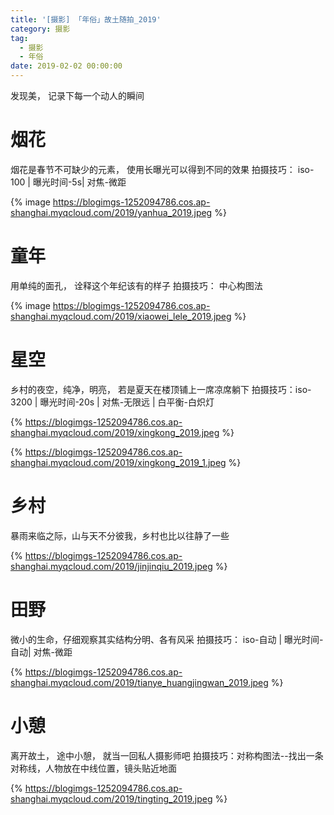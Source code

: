 ```yaml
---
title: '[摄影] 「年俗」故土随拍_2019'
category: 摄影
tag:
  - 摄影
  - 年俗
date: 2019-02-02 00:00:00
---
```




发现美， 记录下每一个动人的瞬间

# 烟花 

烟花是春节不可缺少的元素， 使用长曝光可以得到不同的效果
拍摄技巧： iso-100 | 曝光时间-5s| 对焦-微距

{% image https://blogimgs-1252094786.cos.ap-shanghai.myqcloud.com/2019/yanhua_2019.jpeg %}

# 童年

用单纯的面孔， 诠释这个年纪该有的样子
拍摄技巧： 中心构图法

{% image https://blogimgs-1252094786.cos.ap-shanghai.myqcloud.com/2019/xiaowei_lele_2019.jpeg %}



# 星空 
乡村的夜空，纯净，明亮， 若是夏天在楼顶铺上一席凉席躺下
拍摄技巧：iso-3200 | 曝光时间-20s | 对焦-无限远 | 白平衡-白炽灯

{%  https://blogimgs-1252094786.cos.ap-shanghai.myqcloud.com/2019/xingkong_2019.jpeg %}

{% https://blogimgs-1252094786.cos.ap-shanghai.myqcloud.com/2019/xingkong_2019_1.jpeg %}

# 乡村

暴雨来临之际，山与天不分彼我，乡村也比以往静了一些

{%  https://blogimgs-1252094786.cos.ap-shanghai.myqcloud.com/2019/jinjinqiu_2019.jpeg %}

# 田野

微小的生命，仔细观察其实结构分明、各有风采
拍摄技巧： iso-自动 | 曝光时间-自动| 对焦-微距

{%  https://blogimgs-1252094786.cos.ap-shanghai.myqcloud.com/2019/tianye_huangjingwan_2019.jpeg %}

# 小憩

离开故土， 途中小憩， 就当一回私人摄影师吧
拍摄技巧：对称构图法--找出一条对称线，人物放在中线位置，镜头贴近地面

{%  https://blogimgs-1252094786.cos.ap-shanghai.myqcloud.com/2019/tingting_2019.jpeg %}